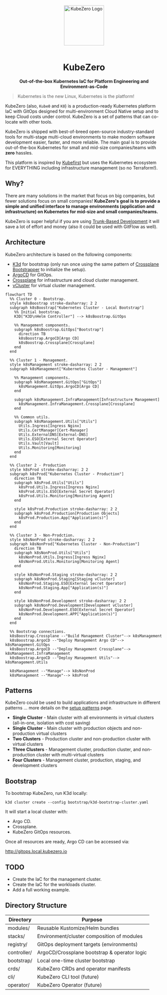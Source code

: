 <p align="center">
  <a href="https://kubezero.io/" style="display: block; padding: 1em 0;">
    <img width="128px" alt="KubeZero Logo" border="0" src="https://devopshive.net/projects/kubezero-logo.svg"/>
  </a>
</p>

<h1 align="center">KubeZero</h1>
<p align="center"><b>Out-of-the-box Kubernetes IaC for Platform Engineering and Environment-as-Code</b></p>

> Kubernetes is the new Linux, Kubernetes is the platform!

KubeZero (also, `Kube0` and `K0`) is a production-ready Kubernetes platform IaC with GitOps designed for multi-environment Cloud Native setup and to keep Cloud costs under control. KubeZero is a set of patterns that can co-locate with other tools.

KubeZero is shipped with best-of-breed open-source industry-standard tools for multi-stage multi-cloud environments to make modern software development easier, faster, and more reliable. The main goal is to provide out-of-the-box Kubernetes for small and mid-size companies/teams with **zero** hassles.

This platform is inspired by [Kubefirst](https://github.com/kubefirst/kubefirst) but uses the Kubernetes ecosystem for EVERYTHING including infrastructure management (so no Terraform!).

## Why?

There are many solutions in the market that focus on big companies, but fewer solutions focus on small companies! **KubeZero's goal is to provide a simple and unified interface to manage environments (application and infrastructure) on Kubernetes for mid-size and small companies/teams.**

KubeZero is super helpful if you are using [Trunk-Based Development](https://trunkbaseddevelopment.com/) it will save a lot of effort and money (also it could be used with GitFlow as well).

## Architecture

KubeZero architecture is based on the following components:
- [K3d](https://github.com/k3d-io/k3d) for bootstrap (only run once using the same pattern of [Crossplane Bootstrapper](https://github.com/DevOpsHiveHQ/crossplane-bootstrapper) to initialize the setup).
- [ArgoCD](https://github.com/argoproj/argo-cd) for GitOps.
- [Crossplane](https://github.com/crossplane/crossplane) for infrastructure and cloud cluster management.
- [vCluster](https://github.com/loft-sh/vcluster) for virtual cluster management.

```mermaid
flowchart TD
  %% Cluster 0 - Bootstrap.
  style k8sBoostrap stroke-dasharray: 2 2
  subgraph k8sBoostrap["Kubernetes Cluster - Local Bootstrap"]
    %% Initial bootstrap.
    K3D["K3D\nHelm Controller"] --> k8sBoostrap.GitOps

    %% Management components.
    subgraph k8sBoostrap.GitOps["Bootstrap"]
      direction TB
      k8sBoostrap.ArgoCD[Argo CD]
      k8sBoostrap.Crossplane[Crossplane]
    end
  end

  %% Cluster 1 - Management.
  style k8sManagement stroke-dasharray: 2 2
  subgraph k8sManagement["Kubernetes Cluster - Management"]

    %% Management components.
    subgraph k8sManagement.GitOps["GitOps"]
      k8sManagement.GitOps.ArgoCD[Argo CD]
    end

    subgraph k8sManagement.InfraManagement[Infrastructure Management]
      k8sManagement.InfraManagement.Crossplane[Crossplane]
    end

    %% Common utils.
    subgraph k8sManagement.Utils["Utils"]
      Utils.Ingress[Ingress Nginx]
      Utils.CertManager[Cert-Manager]
      Utils.ExternalDNS[External-DNS]
      Utils.ESO[External Secret Operator]
      Utils.Vault[Vault]
      Utils.Monitoring[Monitoring]
    end
  end

  %% Cluster 2 - Production
  style k8sProd stroke-dasharray: 2 2
  subgraph k8sProd["Kubernetes Cluster - Production"]
    direction TB
    subgraph k8sProd.Utils["Utils"]
      k8sProd.Utils.Ingress[Ingress Nginx]
      k8sProd.Utils.ESO[External Secret Operator]
      k8sProd.Utils.Monitoring[Monitoring Agent]
    end

    style k8sProd.Production stroke-dasharray: 2 2
    subgraph k8sProd.Production[Production Objects]
      k8sProd.Production.App["Application(s)"]
    end
  end

  %% Cluster 3 - Non-Prodction.
  style k8sNonProd stroke-dasharray: 2 2
  subgraph k8sNonProd["Kubernetes Cluster - Non-Production"]
    direction TB
    subgraph k8sNonProd.Utils["Utils"]
      k8sNonProd.Utils.Ingress[Ingress Nginx]
      k8sNonProd.Utils.Monitoring[Monitoring Agent]
    end

    style k8sNonProd.Staging stroke-dasharray: 2 2
    subgraph k8sNonProd.Staging[Staging vCluster]
      k8sNonProd.Staging.ESO[External Secret Operator]
      k8sNonProd.Staging.App["Application(s)"]
    end

    style k8sNonProd.Development stroke-dasharray: 2 2
    subgraph k8sNonProd.Development[Development vCluster]
      k8sNonProd.Development.ESO[External Secret Operator]
      k8sNonProd.Development.APP["Application(s)"]
    end
  end

  %% Bootstrap connections.
  k8sBoostrap.Crossplane --"Build Management Cluster"--> k8sManagement
  k8sBoostrap.ArgoCD --"Deploy Management Argo CD"--> k8sManagement.GitOps
  k8sBoostrap.ArgoCD --"Deploy Management Crossplane"--> k8sManagement.InfraManagement
  k8sBoostrap.ArgoCD --"Deploy Management Utils"--> k8sManagement.Utils

  k8sManagement --"Manage"--> k8sNonProd
  k8sManagement --"Manage"--> k8sProd
```

## Patterns

KubeZero could be used to build applications and infrastructure in different patterns ... more details on the [setup patterns](./docs/patterns.md) page.
- **Single Cluster** - Main cluster with all environments in virtual clusters (all-in-one, isolation with cost saving)
- **Single Cluster** - Main cluster with production objects and non-production virtual clusters
- **Two Clusters** - Production cluster and  non-production cluster with virtual clusters
- **Three Clusters** - Management cluster, production cluster, and non-production cluster with multi-virtual clusters
- **Four Clusters** - Management cluster, production, staging, and development clusters

## Bootstrap

To bootstrap KubeZero, run K3d locally:

```shell
k3d cluster create --config bootstrap/k3d-bootstrap-cluster.yaml
```

It will start a local cluster with:

- Argo CD.
- Crossplane.
- KubeZero GitOps resources.

Once all resources are ready, Argo CD can be accessed via:

http://gitops.local.kubezero.io

## TODO

- Create the IaC for the management cluster.
- Create the IaC for the workloads cluster.
- Add a full working example.

## Directory Structure

| Directory      | Purpose                                      |
|----------------|----------------------------------------------|
| modules/       | Reusable Kustomize/Helm bundles              |
| stacks/        | Environment/cluster composition of modules   |
| registry/      | GitOps deployment targets (environments)     |
| controller/    | ArgoCD/Crossplane bootstrap & operator logic |
| bootstrap/     | Local one-time cluster bootstrap             |
| crds/          | KubeZero CRDs and operator manifests         |
| cli/           | KubeZero CLI tool (future)                   |
| operator/      | KubeZero Operator (future)                   |
